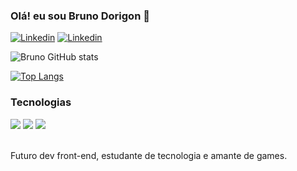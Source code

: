 ### Olá! eu sou Bruno Dorigon 👋

[![Linkedin](https://img.shields.io/badge/LinkedIn-0077B5?style=for-the-badge&logo=linkedin&logoColor=white)](https://www.linkedin.com/in/bruno-santos-dorigon-63b54a219/)
[![Linkedin](	https://img.shields.io/badge/Instagram-E4405F?style=for-the-badge&logo=instagram&logoColor=white)](https://www.instagram.com/bdorigon/)

![Bruno GitHub stats](https://github-readme-stats.vercel.app/api?username=DorigonBruno&show_icons=true&theme=dracula)

[![Top Langs](https://github-readme-stats.vercel.app/api/top-langs/?username=DorigonBruno)](https://github.com/DorigonBruno/github-readme-stats)

### Tecnologias
<div style="display: inline_block">
  <img src="https://img.shields.io/badge/HTML5-E34F26?style=for-the-badge&logo=html5&logoColor=white">
  <img src="https://img.shields.io/badge/CSS3-1572B6?style=for-the-badge&logo=css3&logoColor=white">
  <img src="https://img.shields.io/badge/JavaScript-F7DF1E?style=for-the-badge&logo=javascript&logoColor=black">
</div><br>

Futuro dev front-end, estudante de tecnologia e amante de games.
